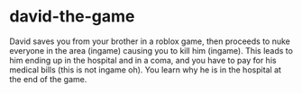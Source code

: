 # david-the-game
David saves you from your brother in a roblox game, then proceeds to nuke everyone in the area (ingame) causing you to kill him (ingame). This leads to him ending up in the hospital and in a coma, and you have to pay for his medical bills (this is not ingame oh). You learn why he is in the hospital at the end of the game. 
